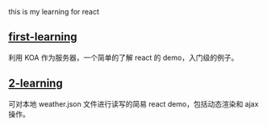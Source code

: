 this is my learning for react

## [first-learning](https://github.com/songjinzhong/react-learning/tree/master/first-learning)

利用 KOA 作为服务器，一个简单的了解 react 的 demo，入门级的例子。

## [2-learning](https://github.com/songjinzhong/react-learning/tree/master/first-learning)

可对本地 weather.json 文件进行读写的简易 react demo，包括动态渲染和 ajax 操作。